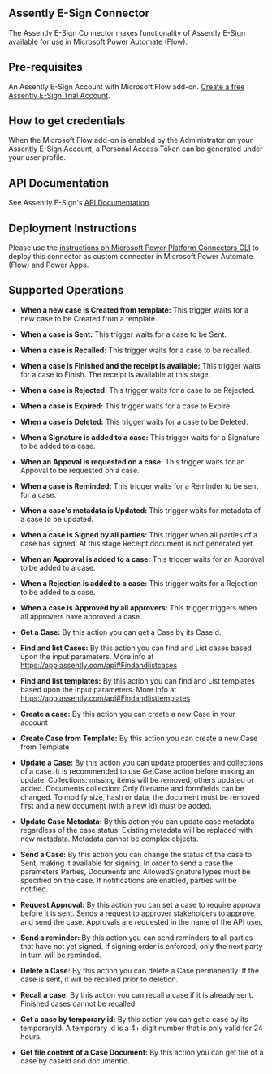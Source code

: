 ﻿

## Assently E-Sign Connector
The Assently E-Sign Connector makes functionality of Assently E-Sign available for use in Microsoft Power Automate (Flow).


## Pre-requisites
An Assently E-Sign Account with Microsoft Flow add-on. [Create a free Assently E-Sign Trial Account](https://app.assently.com/user/signup).


## How to get credentials
When the Microsoft Flow add-on is enabled by the Administrator on your Assently E-Sign Account, a Personal Access Token can be generated under your user profile.


## API Documentation
See Assently E-Sign's [API Documentation](https://app.assently.com/api).

## Deployment Instructions
Please use the [instructions on Microsoft Power Platform Connectors CLI](https://docs.microsoft.com/en-us/connectors/custom-connectors/paconn-cli) to deploy this connector as custom connector in Microsoft Power Automate (Flow) and Power Apps.

## Supported Operations

- **When a new case is Created from template:** This trigger waits for a new case to be Created from a template.
- **When a case is Sent:** This trigger waits for a case to be Sent.
- **When a case is Recalled:** This trigger waits for a case to be recalled.
- **When a case is Finished and the receipt is available:** This trigger waits for a case to Finish. The receipt is available at this stage.
- **When a case is Rejected:** This trigger waits for a case to be Rejected.
- **When a case is Expired:** This trigger waits for a case to Expire.
- **When a case is Deleted:** This trigger waits for a case to be Deleted.
- **When a Signature is added to a case:** This trigger waits for a Signature to be added to a case.
- **When an Appoval is requested on a case:** This trigger waits for an Appoval to be requested on a case.
- **When a case is Reminded:** This trigger waits for a Reminder to be sent for a case.
- **When a case's metadata is Updated:** This trigger waits for metadata of a case to be updated.
- **When a case is Signed by all parties:** This trigger when all parties of a case has signed. At this stage Receipt document is not generated yet.
- **When an Approval is added to a case:** This trigger waits for an Approval to be added to a case.
- **When a Rejection is added to a case:** This trigger waits for a Rejection to be added to a case.
- **When a case is Approved by all approvers:** This trigger triggers when all approvers have approved a case.

- **Get a Case:** By this action you can get a Case by its CaseId.
- **Find and list Cases:** By this action you can find and List cases based upon the input parameters. More info at https://app.assently.com/api#Findandlistcases
- **Find and list templates:** By this action you can find and List templates based upon the input parameters. More info at https://app.assently.com/api#Findandlisttemplates
- **Create a case:** By this action you can create a new Case in your account
- **Create Case from Template:** By this action you can create a new Case from Template
- **Update a Case:** By this action you can update properties and collections of a case. It is recommended to use GetCase action before making an update. Collections: missing items will be removed, others updated or added. Documents collection: Only filename and formfields can be changed. To modify size, hash or data, the document must be removed first and a new document (with a new id) must be added.
- **Update Case Metadata:** By this action you can update case metadata regardless of the case status. Existing metadata will be replaced with new metadata. Metadata cannot be complex objects.
- **Send a Case:** By this action you can change the status of the case to Sent, making it available for signing. In order to send a case the parameters Parties, Documents and AllowedSignatureTypes must be specified on the case. If notifications are enabled, parties will be notified.
- **Request Approval:** By this action you can set a case to require approval before it is sent. Sends a request to approver stakeholders to approve and send the case. Approvals are requested in the name of the API user.
- **Send a reminder:** By this action you can send reminders to all parties that have not yet signed. If signing order is enforced, only the next party in turn will be reminded.
- **Delete a Case:** By this action you can delete a Case permanently. If the case is sent, it will be recalled prior to deletion. 
- **Recall a case:** By this action you can recall a case if it is already sent. Finished cases cannot be recalled.
- **Get a case by temporary id:** By this action you can get a case by its temporaryId. A temporary id is a 4+ digit number that is only valid for 24 hours.
- **Get file content of a Case Document:** By this action you can get file of a case by caseId and documentId.
